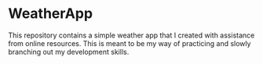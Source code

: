 # WeatherApp
This repository contains a simple weather app that I created with assistance from online resources. This is meant to be my way of practicing and slowly branching out my development skills.
